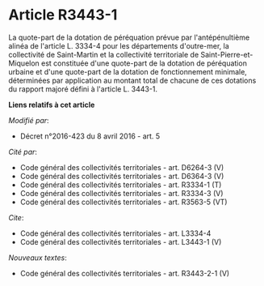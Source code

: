 # Article R3443-1

La quote-part de la dotation de péréquation prévue par l'antépénultième alinéa de l'article L. 3334-4 pour les départements
d'outre-mer, la collectivité de Saint-Martin et la collectivité territoriale de Saint-Pierre-et-Miquelon est constituée d'une
quote-part de la dotation de péréquation urbaine et d'une quote-part de la dotation de fonctionnement minimale, déterminées
par application au montant total de chacune de ces dotations du rapport majoré défini à l'article L. 3443-1.

**Liens relatifs à cet article**

_Modifié par_:

  - Décret n°2016-423 du 8 avril 2016 - art. 5

_Cité par_:

  - Code général des collectivités territoriales - art. D6264-3 (V)
  - Code général des collectivités territoriales - art. D6364-3 (V)
  - Code général des collectivités territoriales - art. R3334-1 (T)
  - Code général des collectivités territoriales - art. R3334-3 (V)
  - Code général des collectivités territoriales - art. R3563-5 (VT)

_Cite_:

  - Code général des collectivités territoriales - art. L3334-4
  - Code général des collectivités territoriales - art. L3443-1 (V)

_Nouveaux textes_:

  - Code général des collectivités territoriales - art. R3443-2-1 (V)
